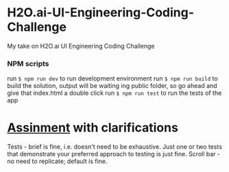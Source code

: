 
# H2O.ai-UI-Engineering-Coding-Challenge

My take on H2O.ai UI Engineering Coding Challenge

### NPM scripts
run `$ npm run dev` to run development environment
run `$ npm run build` to build the solution, output will be waiting ing public folder, so go ahead and give that index.html a double click
run `$ npm run test` to run the tests of the app

# [Assinment](/Assignment.pdf) with clarifications 

Tests - brief is fine, i.e. doesn't need to be exhaustive. Just one or two tests that demonstrate your preferred approach to testing is just fine. 
Scroll bar - no need to replicate; default is fine. 





